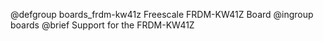 @defgroup   boards_frdm-kw41z Freescale FRDM-KW41Z Board
@ingroup    boards
@brief      Support for the FRDM-KW41Z
